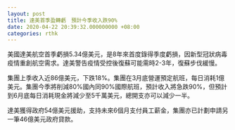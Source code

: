```yaml
---
layout: post
title: 達美首季盈轉虧　預計今季收入跌90%
date: 2020-04-22 20:39:32.000000000 +08:00
categories: rthk
---
```


美國達美航空首季虧損5.34億美元，是8年來首度錄得季度虧損，因新型冠狀病毒疫情重創航空需求。達美警告疫情受控後復蘇可能需時2-3年，復蘇步伐緩慢。

集團上季收入近86億美元，下跌18%。集團在3月底營運預定航班，每日消耗1億美元。集團今季將削減80%國內同90%國際航班，預計收入將急跌90%，但預計到6月底每日消耗現金將減少至5千萬美元，總開支亦可以減少一半。

達美獲得政府54億美元援助，支持未來6個月支付員工薪金，集團亦已計劃申請另一筆46億美元政府貸款。
